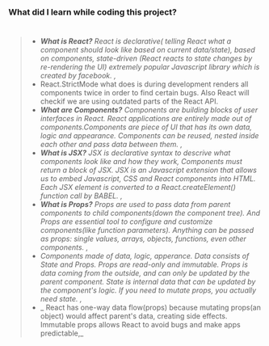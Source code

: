 ### What did I learn while coding this project?

> #
>
> - _**What is React?** React is declarative( telling React what a component should look like based on current data/state), based on components, state-driven (React reacts to state changes by re-rendering the UI) extremely popular Javascript library which is created by facebook. ,_
> - React.StrictMode what does is during development renders all components twice in order to find certain bugs. Also React will checkif we are using outdated parts of the React API.
> - _**What are Components?** Components are building blocks of user interfaces in React. React applications are entirely made out of components.Components are piece of UI that has its own data, logic and appearance. Components can be reused, nested inside each other and pass data between them. ,_
> - _**What is JSX?** JSX is declarative syntax to descrive what components look like and how they work, Components must return a block of JSX. JSX is an Javascript extension that allows us to embed Javascript, CSS and React components into HTML. Each JSX element is converted to a React.createElement() function call by BABEL. ,_
> - _**What is Props?** Props are used to pass data from parent components to child components(down the component tree). And Props are essential tool to configure and customize components(like function parameters). Anything can be passed as props: single values, arrays, objects, functions, even other components. ,_
> - _Components made of data, logic, apperance. Data consists of State and Props. Props are read-only and immutable. Props is data coming from the outside, and can only be updated by the parent component. State is internal data that can be updated by the component's logic. If you need to mutate props, you actually need state. ,_
> - _ React has one-way data flow(props) because mutating props(an object) would affect parent's data, creating side effects. Immutable props allows React to avoid bugs and make apps predictable,_
>
> #
